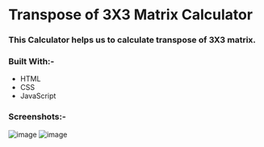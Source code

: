 # Transpose of 3X3 Matrix Calculator

### This Calculator helps us to calculate transpose of 3X3 matrix.

### Built With:-
- HTML
- CSS
- JavaScript

### Screenshots:-

![image](https://user-images.githubusercontent.com/99183334/156987032-919761a2-9a7f-4fc6-a040-8edff9346698.png)
![image](https://user-images.githubusercontent.com/99183334/156987108-cded0866-634b-4d60-970f-dfb93915cdab.png)
